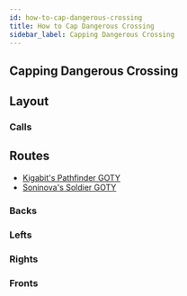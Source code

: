 ```yaml
---
id: how-to-cap-dangerous-crossing
title: How to Cap Dangerous Crossing
sidebar_label: Capping Dangerous Crossing
---
```

## Capping Dangerous Crossing
## Layout
### Calls
## Routes
- [Kigabit's Pathfinder GOTY](http://www.youtube.com/playlist?list=PLor2TDMmuFQzpmX0wu4jpE4Va6G8nkcjk)
- [Soninova's Soldier GOTY](http://www.youtube.com/watch?v=W6fBtEe4938)
### Backs
### Lefts
### Rights
### Fronts